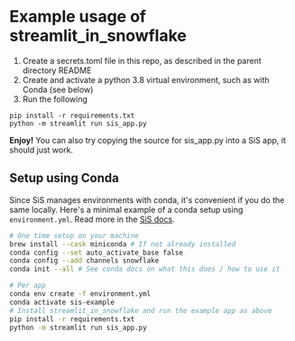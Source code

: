 # Example usage of streamlit_in_snowflake

1. Create a secrets.toml file in this repo, as described in the parent directory README
2. Create and activate a python 3.8 virtual environment, such as with Conda (see below)
3. Run the following

```shell
pip install -r requirements.txt
python -m streamlit run sis_app.py
```

**Enjoy!** You can also try copying the source for sis_app.py into a SiS app, it should just work.

## Setup using Conda

Since SiS manages environments with conda, it's convenient if you do the same locally. Here's a
minimal example of a conda setup using `environment.yml`. Read more in the
[SiS docs](https://docs.snowflake.com/en/LIMITEDACCESS/streamlit-in-snowflake#installing-packages-manually).

```sh
# One time setup on your machine
brew install --cask miniconda # If not already installed
conda config --set auto_activate_base false
conda config --add channels snowflake
conda init --all # See conda docs on what this does / how to use it

# Per app
conda env create -f environment.yml
conda activate sis-example
# Install streamlit_in_snowflake and run the example app as above
pip install -r requirements.txt
python -m streamlit run sis_app.py
```
